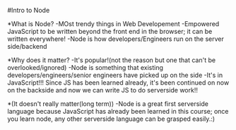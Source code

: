 #Intro to Node 

*What is Node? 
-MOst trendy things in Web Developement
-Empowered JavaScript to be written beyond the front end in the browser; it can be written everywhere!
-Node is how developers/Engineers run on the server side/backend

*Why does it matter?
-It's popular!(not the reason but one that can't be overlooked/ignored)
-Node is something that existing developers/engineers/senior engineers have picked up on the side
-It's in JavaScript!!! Since JS has been learned already, it's been continued on now on the backside and now we can write JS to do serverside work!!

*(It doesn't really matter(long term))
-Node is a great first serverside language because JavaScript has already been learned in this course; once you learn node, any other serverside language 
can be grasped easily.:) 
